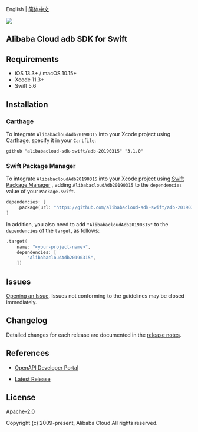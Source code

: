 English | [简体中文](README-CN.md)

![](https://aliyunsdk-pages.alicdn.com/icons/AlibabaCloud.svg)

## Alibaba Cloud adb SDK for Swift

## Requirements

- iOS 13.3+ / macOS 10.15+
- Xcode 11.3+
- Swift 5.6

## Installation

### Carthage

To integrate `AlibabacloudAdb20190315` into your Xcode project using [Carthage](https://github.com/Carthage/Carthage), specify it in your `Cartfile`:

```ogdl
github "alibabacloud-sdk-swift/adb-20190315" "3.1.0"
```

### Swift Package Manager

To integrate `AlibabacloudAdb20190315` into your Xcode project using [Swift Package Manager](https://swift.org/package-manager/) , adding `AlibabacloudAdb20190315` to the `dependencies` value of your `Package.swift`.

```swift
dependencies: [
    .package(url: "https://github.com/alibabacloud-sdk-swift/adb-20190315.git", from: "3.1.0")
]
```

In addition, you also need to add `"AlibabacloudAdb20190315"` to the `dependencies` of the `target`, as follows:

```swift
.target(
    name: "<your-project-name>",
    dependencies: [
        "AlibabacloudAdb20190315",
    ])
```

## Issues

[Opening an Issue](https://github.com/alibabacloud-sdk-swift/adb-20190315/issues/new), Issues not conforming to the guidelines may be closed immediately.

## Changelog

Detailed changes for each release are documented in the [release notes](./ChangeLog.txt).

## References

* [OpenAPI Developer Portal](https://next.api.alibabacloud.com/home)
- [Latest Release](https://github.com/alibabacloud-sdk-swift/adb-20190315)

## License

[Apache-2.0](http://www.apache.org/licenses/LICENSE-2.0)

Copyright (c) 2009-present, Alibaba Cloud All rights reserved.
